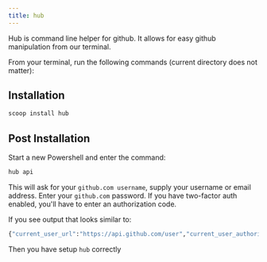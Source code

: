 ```yaml
---
title: hub
---
```


Hub is command line helper for github. It allows for easy github manipulation
from our terminal.

From your terminal, run the following commands (current directory does not
matter):

## Installation

```sh
scoop install hub
```

## Post Installation

Start a new Powershell and enter the command:

```sh
hub api
```

This will ask for your `github.com username`, supply your username or email
address. Enter your `github.com` password. If you have two-factor auth enabled,
you'll have to enter an authorization code.

If you see output that looks similar to:

```sh
{"current_user_url":"https://api.github.com/user","current_user_authorizations_html_url":
```

Then you have setup `hub` correctly
